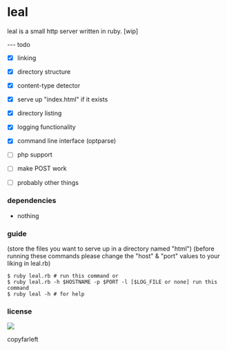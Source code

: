 # leal

leal is a small http server written in ruby. [wip]

--- todo
  * [x] linking 
  * [x] directory structure 
  * [x] content-type detector 
  * [x] serve up "index.html" if it exists 
  * [x] directory listing 
  * [x] logging functionality
  * [x] command line interface (optparse) 
  * [ ] php support
  * [ ] make POST work
  * [ ] probably other things
  

### dependencies

* nothing

### guide
(store the files you want to serve up in a directory named "html")
(before running these commands please change the "host" & "port" values to your liking in leal.rb)
```
$ ruby leal.rb # run this command or
$ ruby leal.rb -h $HOSTNAME -p $PORT -l [$LOG_FILE or none] run this command
$ ruby leal -h # for help
```
### license
![](http://i.imgur.com/HdsLqoL.png)

copyfarleft
